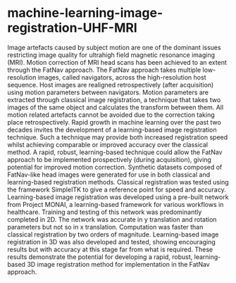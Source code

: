 # machine-learning-image-registration-UHF-MRI

Image artefacts caused by subject motion are one of the dominant issues restricting image quality for ultrahigh field magnetic resonance imaging (MRI). Motion correction of MRI head scans has been achieved to an
extent through the FatNav approach. The FatNav approach takes multiple low-resolution images, called
navigators, across the high-resolution host sequence. Host images are realigned retrospectively (after
acquisition) using motion parameters between navigators. Motion parameters are extracted through classical
image registration, a technique that takes two images of the same object and calculates the transform between
them. All motion related artefacts cannot be avoided due to the correction taking place retrospectively. Rapid
growth in machine learning over the past two decades invites the development of a learning-based image
registration technique. Such a technique may provide both increased registration speed whilst achieving
comparable or improved accuracy over the classical method. A rapid, robust, learning-based technique could
allow the FatNav approach to be implemented prospectively (during acquisition), giving potential for
improved motion correction. Synthetic datasets composed of FatNav-like head images were generated for use
in both classical and learning-based registration methods. Classical registration was tested using the
framework SimpleITK to give a reference point for speed and accuracy. Learning-based image registration
was developed using a pre-built network from Project MONAI, a learning-based framework for various
workflows in healthcare. Training and testing of this network was predominantly completed in 2D. The
network was accurate in y translation and rotation parameters but not so in x translation. Computation was
faster than classical registration by two orders of magnitude. Learning-based image registration in 3D was
also developed and tested, showing encouraging results but with accuracy at this stage far from what is
required. These results demonstrate the potential for developing a rapid, robust, learning-based 3D image
registration method for implementation in the FatNav approach.
